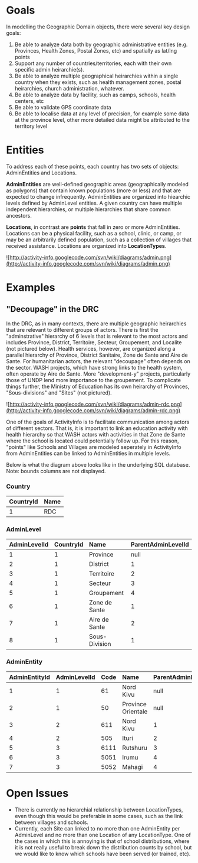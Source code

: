 # Goals #

In modelling the Geographic Domain objects, there were several key design goals:

  1. Be able to analyze data both by geographic administrative entities (e.g. Provinces, Health Zones, Postal Zones, etc) and spatially as lat/lng points
  1. Support any number of countries/territories, each with their own specific admin heirarchie(s).
  1. Be able to analyze multiple geographical heirarchies within a single country when they exists, such as health management zones, postal heirarchies, church administration, whatever.
  1. Be able to analyze data by facility, such as camps, schools, health centers, etc
  1. Be able to validate GPS coordinate data
  1. Be able to localise data at any level of precision, for example some data at the province level, other more detailed data might be attributed to the territory level


# Entities #

To address each of these points, each country has two sets of objects: AdminEntities and Locations.

**AdminEntities** are well-defined geographic areas (geographically modeled as polygons) that contain known populations (more or less) and that are expected to change infrequently. AdminEntities are organized into hiearchic levels defined by AdminLevel entities. A given country can have multiple independent hierarchies, or multiple hierarchies that share common ancestors.

**Locations**, in contrast are **points** that fall in zero or more AdminEntities. Locations can be a physical facility, such as a school, clinic, or camp, or may be an arbitrarily defined population, such as a collection of villages that received assistance. Locations are organized into **LocationTypes**.

![http://activity-info.googlecode.com/svn/wiki/diagrams/admin.png](http://activity-info.googlecode.com/svn/wiki/diagrams/admin.png)

# Examples #

## "Decoupage" in the DRC ##

In the DRC, as in many contexts, there are multiple geographic heirarchies that are relevant to different groups of actors. There is first the "adminstrative" hierarchy of 6 levels that is relevant to the most actors and includes Province, District, Territoire, Secteur, Groupement, and Localite (not pictured below). Health services, however, are organized along a parallel hierarchy of Province, District Sanitaire, Zone de Sante and Aire de Sante. For humanitarian actors, the relevant "decoupage" often depends on the sector. WASH projects, which have strong links to the health system, often operate by Aire de Sante. More "development-y" projects, particularly those of UNDP lend more importance to the groupement. To complicate things further, the Ministry of Education has its own heirarchy of Provinces, "Sous-divisions" and "Sites" (not pictured).

![http://activity-info.googlecode.com/svn/wiki/diagrams/admin-rdc.png](http://activity-info.googlecode.com/svn/wiki/diagrams/admin-rdc.png)

One of the goals of ActivityInfo is to facilitate communication among actors of different sectors. That is, it is important to link an education activity with health hierarchy so that WASH actors with activities in that Zone de Sante where the school is located could potentially follow up. For this reason, "points" like Schools and Villages are modeled seperately in ActivityInfo from AdminEntities can be linked to AdminEntities in multiple levels.

Below is what the diagram above looks like in the underlying SQL database. Note: bounds columns are not displayed.

### Country ###

|CountryId|Name|
|:--------|:---|
|1        |RDC |

### AdminLevel ###

|AdminLevelId|CountryId|Name|ParentAdminLevelId|
|:-----------|:--------|:---|:-----------------|
|1           |1        |Province|null              |
|2           |1        |District|1                 |
|3           |1        |Territoire|2                 |
|4           |1        |Secteur|3                 |
|5           |1        |Groupement|4                 |
|6           |1        |Zone de Sante|1                 |
|7           |1        |Aire de Sante|2                 |
|8           |1        |Sous-Division|1                 |

### AdminEntity ###

|AdminEntityId|AdminLevelId|Code|Name|ParentAdminEntityId|
|:------------|:-----------|:---|:---|:------------------|
|1            |1           |61  |Nord Kivu|null               |
|2            |1           |50  |Province Orientale|null               |
|3            |2           |611 |Nord Kivu|1                  |
|4            |2           |505 |Ituri|2                  |
|5            |3           |6111|Rutshuru|3                  |
|6            |3           |5051|Irumu|4                  |
|7            |3           |5052|Mahagi|4                  |


# Open Issues #

  * There is currently no hierarchial relationship between LocationTypes, even though this would be preferable in some cases, such as the link between villages and schools.
  * Currently, each Site can linked to no more than one AdminEntity per AdminLevel and no more than one Location of any LocationType. One of the cases in which this is annoying is that of school distributions, where it is not really useful to break down the distribution  counts by school, but we would like to know which schools have been served (or trained, etc).